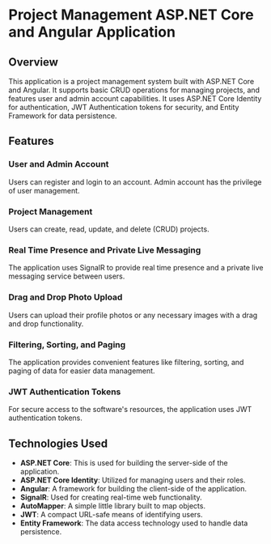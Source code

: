 # Project Management ASP.NET Core and Angular Application

## Overview
This application is a project management system built with ASP.NET Core and Angular. It supports basic CRUD operations for managing projects, and features user and admin account capabilities. It uses ASP.NET Core Identity for authentication, JWT Authentication tokens for security, and Entity Framework for data persistence.

## Features

### User and Admin Account
Users can register and login to an account. Admin account has the privilege of user management.

### Project Management
Users can create, read, update, and delete (CRUD) projects. 

### Real Time Presence and Private Live Messaging
The application uses SignalR to provide real time presence and a private live messaging service between users.

### Drag and Drop Photo Upload
Users can upload their profile photos or any necessary images with a drag and drop functionality.

### Filtering, Sorting, and Paging
The application provides convenient features like filtering, sorting, and paging of data for easier data management.

### JWT Authentication Tokens
For secure access to the software's resources, the application uses JWT authentication tokens. 

## Technologies Used

- **ASP.NET Core**: This is used for building the server-side of the application.
- **ASP.NET Core Identity**: Utilized for managing users and their roles.
- **Angular**: A framework for building the client-side of the application.
- **SignalR**: Used for creating real-time web functionality.
- **AutoMapper**: A simple little library built to map objects.
- **JWT**: A compact URL-safe means of identifying users.
- **Entity Framework**: The data access technology used to handle data persistence.
